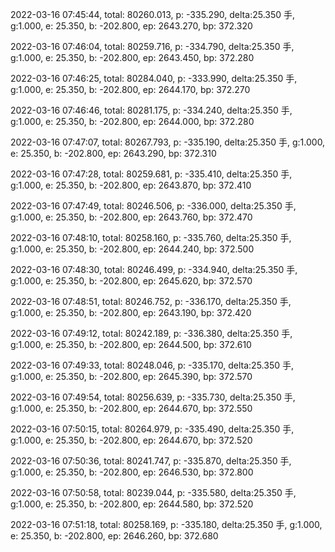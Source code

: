 2022-03-16 07:45:44, total: 80260.013, p: -335.290, delta:25.350 手, g:1.000, e: 25.350, b: -202.800, ep: 2643.270, bp: 372.320

2022-03-16 07:46:04, total: 80259.716, p: -334.790, delta:25.350 手, g:1.000, e: 25.350, b: -202.800, ep: 2643.450, bp: 372.280

2022-03-16 07:46:25, total: 80284.040, p: -333.990, delta:25.350 手, g:1.000, e: 25.350, b: -202.800, ep: 2644.170, bp: 372.270

2022-03-16 07:46:46, total: 80281.175, p: -334.240, delta:25.350 手, g:1.000, e: 25.350, b: -202.800, ep: 2644.000, bp: 372.280

2022-03-16 07:47:07, total: 80267.793, p: -335.190, delta:25.350 手, g:1.000, e: 25.350, b: -202.800, ep: 2643.290, bp: 372.310

2022-03-16 07:47:28, total: 80259.681, p: -335.410, delta:25.350 手, g:1.000, e: 25.350, b: -202.800, ep: 2643.870, bp: 372.410

2022-03-16 07:47:49, total: 80246.506, p: -336.000, delta:25.350 手, g:1.000, e: 25.350, b: -202.800, ep: 2643.760, bp: 372.470

2022-03-16 07:48:10, total: 80258.160, p: -335.760, delta:25.350 手, g:1.000, e: 25.350, b: -202.800, ep: 2644.240, bp: 372.500

2022-03-16 07:48:30, total: 80246.499, p: -334.940, delta:25.350 手, g:1.000, e: 25.350, b: -202.800, ep: 2645.620, bp: 372.570

2022-03-16 07:48:51, total: 80246.752, p: -336.170, delta:25.350 手, g:1.000, e: 25.350, b: -202.800, ep: 2643.190, bp: 372.420

2022-03-16 07:49:12, total: 80242.189, p: -336.380, delta:25.350 手, g:1.000, e: 25.350, b: -202.800, ep: 2644.500, bp: 372.610

2022-03-16 07:49:33, total: 80248.046, p: -335.170, delta:25.350 手, g:1.000, e: 25.350, b: -202.800, ep: 2645.390, bp: 372.570

2022-03-16 07:49:54, total: 80256.639, p: -335.730, delta:25.350 手, g:1.000, e: 25.350, b: -202.800, ep: 2644.670, bp: 372.550

2022-03-16 07:50:15, total: 80264.979, p: -335.490, delta:25.350 手, g:1.000, e: 25.350, b: -202.800, ep: 2644.670, bp: 372.520

2022-03-16 07:50:36, total: 80241.747, p: -335.870, delta:25.350 手, g:1.000, e: 25.350, b: -202.800, ep: 2646.530, bp: 372.800

2022-03-16 07:50:58, total: 80239.044, p: -335.580, delta:25.350 手, g:1.000, e: 25.350, b: -202.800, ep: 2644.580, bp: 372.520

2022-03-16 07:51:18, total: 80258.169, p: -335.180, delta:25.350 手, g:1.000, e: 25.350, b: -202.800, ep: 2646.260, bp: 372.680
